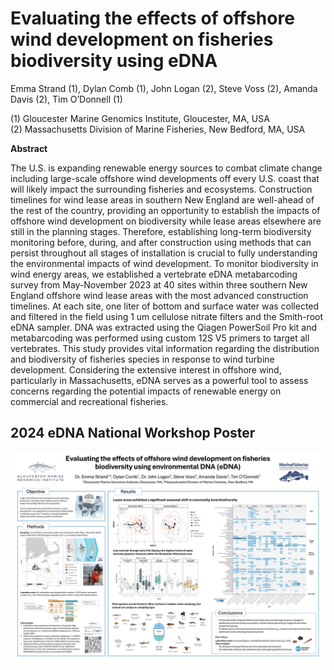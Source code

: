 # Evaluating the effects of offshore wind development on fisheries biodiversity using eDNA

Emma Strand (1), Dylan Comb (1), John Logan (2), Steve Voss (2), Amanda Davis (2), Tim O’Donnell (1)  

(1) Gloucester Marine Genomics Institute, Gloucester, MA, USA  
(2) Massachusetts Division of Marine Fisheries, New Bedford, MA, USA  

**Abstract** 

The U.S. is expanding renewable energy sources to combat climate change including large-scale offshore wind developments off every U.S. coast that will likely impact the surrounding fisheries and ecosystems. Construction timelines for wind lease areas in southern New England are well-ahead of the rest of the country, providing an opportunity to establish the impacts of offshore wind development on biodiversity while lease areas elsewhere are still in the planning stages. Therefore, establishing long-term biodiversity monitoring before, during, and after construction using methods that can persist throughout all stages of installation is crucial to fully understanding the environmental impacts of wind development. To monitor biodiversity in wind energy areas, we established a vertebrate eDNA metabarcoding survey from May-November 2023 at 40 sites within three southern New England offshore wind lease areas with the most advanced construction timelines. At each site, one liter of bottom and surface water was collected and filtered in the field using 1 um cellulose nitrate filters and the Smith-root eDNA sampler. DNA was extracted using the Qiagen PowerSoil Pro kit and metabarcoding was performed using custom 12S V5 primers to target all vertebrates. This study provides vital information regarding the distribution and biodiversity of fisheries species in response to wind turbine development. Considering the extensive interest in offshore wind, particularly in Massachusetts, eDNA serves as a powerful tool to assess concerns regarding the potential impacts of renewable energy on commercial and recreational fisheries. 

## 2024 eDNA National Workshop Poster

![](https://github.com/emmastrand/GMGI_Notebook/blob/main/images/2024%20National%20eDNA%20workshop.jpg?raw=true)
